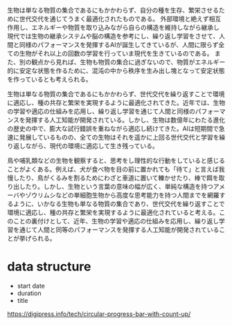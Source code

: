生物は単なる物質の集合であるにもかかわらず、自分の種を生存、繁栄させるために世代交代を通じてうまく最適化されたものである。
外部環境と絶えず相互作用し、エネルギーや物質を取り込みながら自らの構造を維持しながら継承し
現代では生物の継承システムや脳の構造を参考にし、繰り返し学習をさせて、人間と同様のパフォーマンスを発揮するAIが誕生してきているが、人間に限らず全ての生物がそれ以上の回数の学習を行っていま現代を生きているのである。
また、別の観点から見れば、生物も物質の集合に過ぎないので、物質がエネルギー的に安定な状態を作るために、混沌の中から秩序を生み出し塊となって安定状態を作っているとも考えられる。


生物は単なる物質の集合であるにもかかわらず、世代交代を繰り返すことで環境に適応し、種の共存と繁栄を実現するように最適化されてきた。近年では、生物の学習や適応の仕組みを応用し、繰り返し学習を通じて人間と同様のパフォーマンスを発揮する人工知能が開発されている。しかし、生物は数億年にわたる進化の歴史の中で、膨大な試行錯誤を重ねながら適応し続けてきた。AIは短期間で急速に発展しているものの、全ての生物はそれを遥かに上回る世代交代と学習を繰り返しながら、現代の環境に適応して生き残っている。


鳥や哺乳類などの生物を観察すると、思考をし理性的な行動をしていると感じることがよくある。例えば、犬が食べ物を目の前に置かれても「待て」と言えば我慢したり、鳥がくるみを割るためにわざと車道に置いて轢かせたり、棒で餌を取り出したり。しかし、生物という言葉の意味の幅が広く、単純な構造を持つアメーバやゾウリムシなどの単細胞生物から高度な思考能力を持つ人間までを網羅するように、いかなる生物も単なる物質の集合であり、世代交代を繰り返すことで環境に適応し、種の共存と繁栄を実現するように最適化されていると考える。このことの裏付けとして、近年、生物の学習や適応の仕組みを応用し、繰り返し学習を通じて人間と同等のパフォーマンスを発揮する人工知能が開発されていることが挙げられる。




# data structure
- start date
- duration
- title


https://digipress.info/tech/circular-progress-bar-with-count-up/